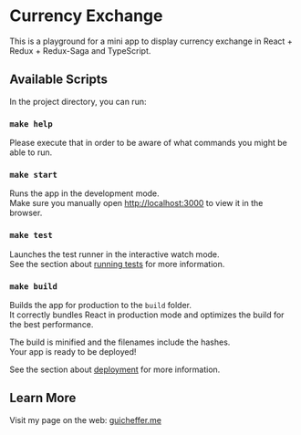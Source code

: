 # Currency Exchange

This is a playground for a mini app to display currency exchange in React + Redux + Redux-Saga and TypeScript.

## Available Scripts

In the project directory, you can run:

### `make help`

Please execute that in order to be aware of what commands you might be able to run.

### `make start`

Runs the app in the development mode.<br />
Make sure you manually open [http://localhost:3000](http://localhost:3000) to view it in the browser.

### `make test`

Launches the test runner in the interactive watch mode.<br />
See the section about [running tests](https://facebook.github.io/create-react-app/docs/running-tests) for more information.

### `make build`

Builds the app for production to the `build` folder.<br />
It correctly bundles React in production mode and optimizes the build for the best performance.

The build is minified and the filenames include the hashes.<br />
Your app is ready to be deployed!

See the section about [deployment](https://facebook.github.io/create-react-app/docs/deployment) for more information.

## Learn More

Visit my page on the web: [guicheffer.me](http://guicheffer.me)
